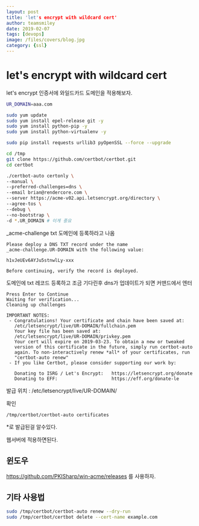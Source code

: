 ```yaml
---
layout: post
title: 'let's encrypt with wildcard cert' 
author: teamsmiley
date: 2019-02-07
tags: [devops]
image: /files/covers/blog.jpg
category: {ssl}
---
```


# let's encrypt with wildcard cert

let's encrypt 인증서에 와일드카드 도메인을 적용해보자.

```bash
UR_DOMAIN=aaa.com

sudo yum update
sudo yum install epel-release git -y
sudo yum install python-pip -y
sudo yum install python-virtualenv -y

sudo pip install requests urllib3 pyOpenSSL --force --upgrade

cd /tmp
git clone https://github.com/certbot/certbot.git 
cd certbot

./certbot-auto certonly \
--manual \
--preferred-challenges=dns \
--email brian@rendercore.com \
--server https://acme-v02.api.letsencrypt.org/directory \
--agree-tos \
--debug \
--no-bootstrap \
-d *.UR_DOMAIN # 이게 중요
```


_acme-challenge txt 도메인에 등록하라고 나옴

```
Please deploy a DNS TXT record under the name
_acme-challenge.UR-DOMAIN with the following value:

h1vJeUEv6AYJu5stnwlLy-xxx

Before continuing, verify the record is deployed.
```

도메인에 txt 레코드 등록하고 조금 기다린후 dns가 업데이트가 되면 커맨드에서 엔터 

```
Press Enter to Continue
Waiting for verification...
Cleaning up challenges

IMPORTANT NOTES:
 - Congratulations! Your certificate and chain have been saved at:
   /etc/letsencrypt/live/UR-DOMAIN/fullchain.pem
   Your key file has been saved at:
   /etc/letsencrypt/live/UR-DOMAIN/privkey.pem
   Your cert will expire on 2019-03-23. To obtain a new or tweaked
   version of this certificate in the future, simply run certbot-auto
   again. To non-interactively renew *all* of your certificates, run
   "certbot-auto renew"
 - If you like Certbot, please consider supporting our work by:

   Donating to ISRG / Let's Encrypt:   https://letsencrypt.org/donate
   Donating to EFF:                    https://eff.org/donate-le
```

발급 위치 : /etc/letsencrypt/live/UR-DOMAIN/

확인

```bash
/tmp/certbot/certbot-auto certificates
```

*로 발급된걸 알수있다.

웹서버에 적용하면된다.

## 윈도우 
<https://github.com/PKISharp/win-acme/releases> 를 사용하자.


## 기타 사용법

```bash
sudo /tmp/certbot/certbot-auto renew --dry-run
sudo /tmp/certbot/certbot delete --cert-name example.com
```